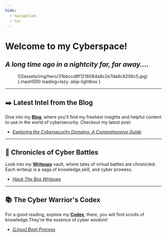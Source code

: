 ```yaml
---
hide:
  - navigation
  - toc
---
```


# **Welcome to my Cyberspace!**

## _A long time ago in a nightcity far, far away...._

<figure markdown>
  ![](assets/img/hero/31bbccd8f1216084a6c2e7da9c8206c5.jpg){.maxH500 loading=lazy .skip-lightbox }
</figure>

---

## :black_nib: **Latest Intel from the Blog**

Dive into my **[Blog](pages/blog/index.md)**, where you'll find my freshest insights and helpful content to use in the world of cybersecurity. Checkout my latest post:

- [_Exploring the Cybersecurity Domains: A Comprehensive Guide_](pages/blog/posts/cybersecurity-domains.md)

---

## :martial_arts_uniform: **Chronicles of Cyber Battles**

Look into my **[Writeups](pages/writeups/index.md)** vault, where tales of virtual battles are chronicled. Each writeup is a saga of knowledge,skill, and cyber prowess.   

- [_Hack The Box Writeups_](pages/writeups/htb/index.md)

---

## :books: **The Cyber Warrior's Codex**

For a good reading, explore my **[Codex](pages/codex/index.md)**, there, you will find scrolls of knowledge.They're the essence of cyber wisdom!

- [_[Linux] Boot Process_](pages/codex/systems/linux/hardware-and-sysconfig/boot-process.md)



